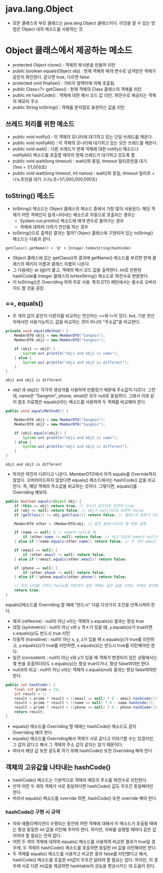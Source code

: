 # java.lang.Object
- 모든 클래스의 부모 클래스는 java.lang.Object 클래스이다. 이것을 알 수 있는 방법은 Object 내의 메소드를 사용하는 것.

# Object 클래스에서 제공하는 메소드
- protected Object clone() : 객체의 복사본을 만들어 리턴
- public boolean equals(Object obj) : 현재 객체와 매개 변수로 넘겨받은 객체가 같은지 확인한다. 같으면 true, 다르면 false
- protected void finalize() : 가비지 컬렉터에 의해 호출됨.
- public Class<?> getClass() : 현재 객체의 Class 클래스의 객체를 리턴
- public int hashCode() : 객체에 대한 해시 코드 값 리턴. 16진수로 제공되는 객체의 메모리 주소
- public String toString() : 객체를 문자열로 표현하는 값을 리턴

## 쓰레드 처리를 위한 메소드
- public void notify() : 이 객체의 모니터에 대기하고 있는 단일 쓰레드를 깨운다.
- public void notifyAll() : 이 객체의 모니터에 대기하고 있는 모든 쓰레드를 깨운다.
- public void wait() : 다른 쓰레드가 현재 객체에 대한 notify() 메소드나 notifyAll() 메소드를 호출할 때까지 현재 쓰레드가 대기하고
있도록 함
- public void wait(long timeout) : wait()와 동일, timeout 밀리초만큼 대기. (1ms = 1/1,000초)
- public void wait(long timeout, int nanos) : wait()와 동일, timeout 밀리초 + 나노초만큼 대기. (나노초=1/1,000,000,000초)

## toString() 메소드
- toString() 메소드는 Object 클래스의 메소드 중에서 가장 많이 사용된다. 해당 객체가 어떤 객체인지 쉽게 나타내는 메소드로 자동으로 호출되는 경우는
  - System.out.println() 메소드에 매개 변수로 들어가는 경우
  - 객체에 대하여 더하기 연산을 하는 경우
- toString()으로 출력된 결과는 뭘까? Object 클래스에 구현되어 있는 toString() 메소드는 다음과 같다.
```text
getClass().getName() + '@' + Integer.toHexString(hashCode)
```
- Object 클래스에 있는 getClass()의 결과에 getName() 메소드를 부르면 현재 클래스의 패키지 이름과 클래스 이름이 나온다.
- 그 다음에는 at (@)이 붙고, 객체의 해시 코드 값을 출력한다. int로 반환된 hashCode를 Integer 클래스의 toHexString() 메소드로
16진수로 변환한다.
- 이 toString()은 Overriding 하여 주로 사용. 특히 DTO 패턴에서는 필수로 오버라이드 할 것을 권장.

## ==, equals()
- 두 개의 값이 같은지 다른지를 비교하는 연산자는 ==와 !=이 있다. but, 기본 연산자에서만 사용가능하고, 값을 비교하는 것이 아니라
"주소값"을 비교한다.
```java
private void equalsMethod() {
    MemberDTO obj1 = new MemberDTO("Sangmin");
    MemberDTO obj2 = new MemberDTO("Sangmin");

    if (obj1 == obj2) {
        System.out.println("obj1 and obj2 is same");
    } else {
        System.out.println("obj1 and obj2 is different");
    }
}
```
```text
obj1 and obj2 is different
```
- obj1 과 obj2는 각각의 생성자를 사용하여 만들었기 때문에 주소값이 다르다. 그런데, name은 "Sangmin", phone, email은 모두 null로
동일하다. 그래서 이와 같이 참조 자료형은 equals()라는 메소드를 사용하여 두 객체를 비교해야 한다.
```java
public void equalsMethod2() {

    MemberDTO obj1 = new MemberDTO("Sangmin");
    MemberDTO obj2 = new MemberDTO("Sangmin");

    if (obj1.equals(obj2)) {
        System.out.println("obj1 and obj2 is same");
    } else {
        System.out.println("obj1 and obj2 is different");
    }
}
```
```text
obj1 and obj2 is different
```
- 하지만 여전히 다르다고 나온다. MemberDTO에서 아직 equals를 Override하지 않았다. 오버라이드하지 않았다면 equals() 메소드에서는
hashCode() 값을 비교한다. 즉, 해당 객체의 주소값을 비교하는 것이다. 그렇다면, equals()를 Overriding 해보자.
```java
public boolean equals(Object obj) {
    if (this == obj) return true; // 주소가 같으므로 당연히 true
    if (obj == null) return false; // obj가 null이므로 당연히 false
    if (getClass() != obj.getClass()) return false; // 클래스의 종류가 다르므로 false

    MemberDTO other = (MemberDTO)obj; // 같은 클래스이므로 형 변환 실행

    if (name == null) { // name이 null일 때
        if (other.name != null) return false; // 비교 대상의 name이 null이 아니면 false
    } else if (!name.equals(other.name)) return false; // 두 개의 email 값이 다르면 false

    if (email == null) {
        if (other.email != null) return false;
    } else if (!email.equals(other.email)) return false;

    if (phone == null) {
        if (other.phone != null) return false;
    } else if (!phone.equals(other.phone)) return false;

	// 모든 난관을 거쳐서 false를 리턴하지 않은 객체는 같은 값을 가지는 객체로 생각해서 true를 리턴한다.
    return true;
}
```
equals()메소드를 Overriding 할 때에 "반드시" 다음 다섯가지 조건을 만족시켜야 한다.
- 재귀 (reflexive) : null이 아닌 x라는 객체의 x.equals(x) 결과는 항상 true
- 대칭 (symmetric) : null이 아닌 x와 y 객ㅊ가 있을 떄, y.equals(x)가 true라면 x.equals(y)도 반드시 true 리턴
- 타동적 (transitive) : null이 아닌 x, y, z가 있을 때 x.equals(y)가 true를 리턴하고, y.equals(z)가 true를 리턴하면,
x.equals(z)는 반드시 true를 리턴해야만 한다.
- 일관 (consistent) : null이 아닌 x와 y가 있을 때 객체가 변경되지 않은 상황에서는 몇 번을 호출하더라도 x.equals(y)는
항상 true이거나, 항상 false여야만 한다.
- null과의 비교 : null이 아닌 x라는 객체의 x.equals(null) 결과는 항상 false여야만 한다.
```java
public int hashCode() {
    final int prime = 31;
    int result = 1;
    result = prime * result + ((email == null) ? 0 : email.hashCode());
    result = prime * result + ((name == null) ? 0 : name.hashCode());
    result = prime * result + ((phone == null) ? 0 : phone.hashCode());
    return result;
}
```
- equals() 메소드를 Overriding 할 때에는 hashCode() 메소드도 같이 Overriding 해야 한다.
- equals() 메소드를 Overriding해서 객체가 서로 같다고 이야기할 수는 있겠지만, 그 값이
같다고 해서 그 객체의 주소 값이 같지는 않기 때문이다.
- 따라서 해당 값 또한 같도록 하기 위해 hashCode() 또한 Overriding 해야 한다.

## 객체의 고유값을 나타내는 hashCode()
- hashCode() 메소드는 기본적으로 객체의 메모리 주소를 16진수로 리턴한다.
- 만약 어떤 두 개의 객체가 서로 동일하다면 hashCode() 값도 무조건 동일해야만 한다.
- 따라서 equals() 메소드를 override 하면, hashCode() 또한 override 해야 한다.

### hashCode() 구현 시 규약
- 자바 애플리케이션이 수행되는 동안에 어떤 객체에 대해서 이 메소드가 호출될 때에는 항상 동일한
int 값을 리턴해 주어야 한다. 하지만, 자바를 실행할 때마다 같은 값이어야 할 필요는 전혀 없다.
- 어떤 두 개의 객체에 대하여 equals() 메소드를 사용하여 비교한 결과가 true일 경우에, 두 객체의
hashCode() 메소드를 호출하면 동일한 int 값을 리턴해야만 한다.
- 두 객체를 equals() 메소드를 사용하고 비교한 결과 false를 리턴했다고 해서, hashCode()
메소드를 호출한 int값이 무조건 달라야 할 필요는 없다. 하지만, 이 경우에 서로 다른 int값을 제공하면
hashtable의 성능을 향상시키는 데 도움이 된다.

